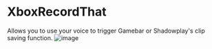 # XboxRecordThat
Allows you to use your voice to trigger Gamebar or Shadowplay's clip saving function.
![image](https://user-images.githubusercontent.com/17979117/198896305-61c3d9a0-0cb9-498b-bcc7-b455cf450aa2.png)
